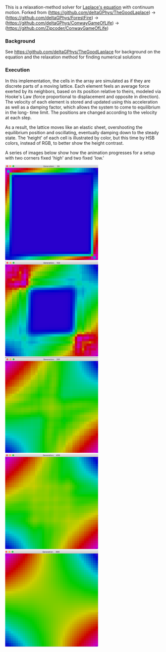 This is a relaxation-method solver for [Laplace's equation](https://en.wikipedia.org/wiki/Laplace%27s_equation) with continuum motion. 
Forked from (https://github.com/deltaGPhys/TheGoodLaplace) -> (https://github.com/deltaGPhys/ForestFire) -> (https://github.com/deltaGPhys/ConwayGameOfLife) -> (https://github.com/Zipcoder/ConwayGameOfLife)

### Background
See https://github.com/deltaGPhys/TheGoodLaplace for background on the equation and the relaxation method for finding numerical solutions

### Execution
In this implementation, the cells in the array are simulated as if they are discrete parts of a moving lattice. Each element feels an average force
exerted by its neighbors, based on its position relative to theirs, modeled via Hooke's Law (force proportional to displacement and opposite in direction). 
The velocity of
each element is stored and updated using this acceleration as well as a damping factor, which allows the system to come to equilibrium in the long-
time limit. The positions are changed according to the velocity at each step.

As a result, the lattice moves like an elastic sheet, overshooting the equilibrium position and oscillating, eventually damping down to the steady state. 
The 'height' of each cell is illustrated by color, but this time by HSB colors, instead of RGB, to better show the height contrast.

A series of images below show how the animation progresses for a setup with two corners fixed 'high' and two fixed 'low.'

<img src = "pic1.png" width="300px">
<img src = "pic2.png" width="300px">
<img src = "pic3.png" width="300px">
<img src = "pic4.png" width="300px">
<img src = "pic5.png" width="300px">


